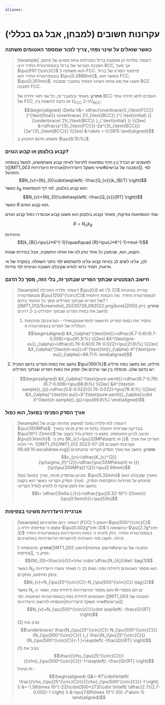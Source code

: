 ```yaml
---
aliases:
---
```


# עקרונות חשובים (למבחן, אבל גם בכללי)


### כאשר שואלים על שינוי נפחי, צריך לזכור שמספר האטומים משתנה

>[!example] דוגמה: 
 >פלדות הן סגסוגת ברזל המכילות אחוז מסוים של פחמן. המבנה הגבישי של ברזל בטמפרטורת החדר הינו BCC, אך מעל $\pu{910^{\circ}C}$ הוא משתנה ל-FCC.
 >פרמטר הסריג של ברזל בטמפרטורת החדר הוא $\pu{0.2866nm}$, וכאשר הוא FCC, $\pu{0.351nm}$.
 >חשבו את סוג ואחוז השינוי הנפחי במעבר ממבנה BCC למבנה FCC.
 >
> **פתרון**:
> מאחר ובמעבר זה, כל שני תאי יחידה של BCC הופכים לתא יחידה אחד של FCC, אז נרצה להשוות בין $V_{\text{FCC}}$ ל-$2V_{\text{BCC}}$:
> $$\begin{aligned}
\Delta V&= \dfrac{\overbrace{V_{\text{FCC}} }^{\text{final}}-\overbrace{ 2V_{\text{BCC}} }^{ \text{initial} }}{\underbrace{ 2V_{\text{BCC}} }_{ \text{initial} }} \\[2ex]
&=\dfrac{a^{3}_{\text{FCC}}-2a^{3}_{\text{BCC}}}{2a^{3}_{\text{BCC}}} \\[2ex]
&=\dots =-0.0815
\end{aligned}$$
>משמע הדגם *התכווץ* ב-$\pu{8.15\%}$.


### קבוע בולצמן או קבוע הגזים?

לפעמים יש הבדל בין הדף נוסחאות לתרגול לאיזה קבוע משתמשים, למשל בנוסחה ל[[IMT1_003 המבנה של גבישים#שיווי משקל היעדרויות|אנרגיית היעדרויות]].
לפי התרגול:
$$N_{v}={N}_{0}\cdot\exp\left( -\frac{Q_{v}}{k_{B}T} \right)$$
כאשר $k_{B}$ הוא קבוע בולצמן.
לפי דף הנוסחאות:
$$N_{v}={N}_{0}\cdot\exp\left( -\frac{Q_{v}}{RT} \right)$$
כאשר $R$ הוא קבוע הגזים.

שתי הנוסחאות צודקות, מאחר וקבוע בולצמן הוא פשוט קבוע אבוגדרו כפול קבוע הגזים:

$$R=N_{A}k_{B}$$

היחידות:
$$[k_{B}]=\pu{J*K^{-1}}\quad\quad [R]=\pu{J*K^{-1}*mol-1}$$

הקטע, הוא, שכמובן כל אחד נותן לנו את אותה התשובה, אבל במידות שונות.

לכן, עלינו לשים לב באיזה קבוע עלינו להשתמש לפי נתוני השאלה. במקרה של אי וודאות, תמיד כדאי לוודא שקיבלנו תשובה הגיונית לפי מידות.

### חישוב הצמנטיט שבתוך הפריט שבתוך זה, בלי הזה, מסך כל הדגם

>[!example] דוגמה: 
 >פלדה המכילה $\pu{0.6 wt \% C}$ קוררה באיטיות מטמפרטורה $\pu{1200^{\circ}C}$ לטמפרטורה החדר.
 >מה הכמות היחסית של הפריט שבתוך הפרליט מסך כל החומר בדגם?
>![[IMT1_012/Screenshot_20230726_092522.png|book|200]]
>**פתרון**:
>ניתן לחשב את כמות הפריט שבתוך הפרליט ב-2 דרכים:
>1. נחסיר את כמות הפריט הראשוני (הפראוטקטואידי - הגרעינים) מהכמות הכללית של הפריט בטמפרטורה זו:
>	$$\begin{aligned}
&X_{\alpha}^{\text{tot}}=\dfrac{6.7-0.6}{6.7-0.008}=\pu{91.3\%} \\[2ex]
&X^{\text{pre-eu}}_{\alpha}=\dfrac{0.76-0.6}{0.76-0.022}=\pu{21.6\%} \\[2ex]
&X_{\alpha}^{\text{in-eu}}=X^{\text{tot}}_{\alpha}-X^{\text{pre-eu}}_{\alpha}=69.7\%
\end{aligned}$$
2. נחשב  את כמות הפריט בדגם המכיל $\pu{100\%}$ פרליט, ואז נחשב כמה פרליט יש בדגם שלנו. מכפלה בין שני ערכים אלו יספק את כמות הפריט שבתוך הפרליט:
>	$$\begin{aligned}
&X_{\alpha}^{\text{pure-perlit}}=\dfrac{6.7-0.76}{6.7-0.008}=\pu{88.8\%} \\[2ex]
&X^{\text{in sample}}_{p}=\dfrac{0.6-0.022}{0.76-0.022}=\pu{78.4\%} \\[2ex]
&X_{\alpha}^{\text{in eu}}=X^{\text{pure-perlit}}_{\alpha}\cdot X^{\text{in sample}}_{p}=\pu{69.6\%}
\end{aligned}$$

###  אורך הסדק הפנימי בפועל, הוא כפול
>[!example] דוגמה: 
 >לוח פלדה נפעל למאמץ מתיחה קבוע של $\pu{350MPa}$. בבדיקה שגרתית התגלה בלוח זה סדק פנימי באורך $\pu{10^{-2}mm}$ הניצב לכיוון ההעמסה. נמצא כי הסדק גדל בקצב של $\pu{0.1mm/h}$. נתון כי $K_{c}=\pu{32MPa\sqrt{ m }}$. העריכו את אורך חיי הלוח.
 >![[IMT1_012/IMT1_012 עקרונות חשובים 2023-07-26 09.49.10.excalidraw.svg]]
 >**פתרון**:
 >נחשב את אורך הסדק הקריטי מהנתונים:
 >$$c_{cr}=\dfrac{K_{c}^{2}}{\pi\sigma_{f}^{2}}=\dfrac{\pu{32MPa\sqrt{ m }}}{\pi(\pu{350MPa})^{2}}=\pu{2.66mm}$$
 >*מכיוון שהסדק פנימי, אורך בפועל כפול:* $\pu{5.32mm}$ (האורך שקיבלנו הוא אורך הסדק הקריטי כאשר הוא בקצה).
 >מהנתון על מהירות התקדמות הסדק, נחשב את הזמן שיקח לו להגיע לגודל הקריטי:
 >$$t= \dfrac{\Delta L}{v}=\dfrac{\pu{(5.32-10^{-2})mm}}{\pu{0.1mm/h}}=\pu{53h}$$

### אנרגיית היעדרויות משינוי בצפיפות
>[!example] דוגמה: 
 >דגם אלומיניום (FCC) חומם ל-$\pu{500^{\circ}C}$. נמצא כי צפיפותו ירדה ב-$\pu{0.002g*cm-3}$ בהשוואה ל-$\pu{2.7g*cm-3}$ בטמפרטורת החדר. ניתן להניח כי כמות ההיעדרויות בטמפרטורת החדר זניחה.
 >חשבו מהי האנרגיה להיווצרות ההיעדרויות באלומיניום.
 >
 >**פתרון**:
 >מהנוסחה ל[[IMT1_003 המבנה של גבישים#חישוב צפיפות|חישוב צפיפות]], נסיק כי:
 >$${N}_{0}=\frac{n}{V}=\rho \cdot \dfrac{N_{A}}{Aw} \tag{1}$$
 >כאשר ${N}_{0}$ הוא מספר האטומים ליחידת נפח. נשים לב כי מאחר ונוצרו היעדרויות בזמן החימום, מתקיים:
 >$$N_{v}=N_{\pu{25^{\circ}C}}-N_{\pu{500^{\circ}C}} \tag{2}$$
 >כאשר $N_{v}$ הוא מספר ההיעדרויות ליחידת נפח, ושאר ה-$N$-ים הם מספר האטומים ליחידת נפח בטמפרטורות הנתונות.
 >לפי [[IMT1_003 המבנה של גבישים#שיווי משקל היעדרויות|הנוסחה לחישוב היעדרויות]]:
 >$$N_{v}=N_{\pu{500^{\circ}C}}\cdot \exp\left( -\frac{Q}{RT} \right)$$
 >נציב את $(2)$:
 >$$\underbrace{ \frac{N_{\pu{25^{\circ}C}}-N_{\pu{500^{\circ}C}}}{N_{\pu{500^{\circ}C}}} }_{ \frac{N_{\pu{25^{\circ}C}}}{N_{\pu{500^{\circ}C}}}-1 }=\exp\left( -\frac{Q}{RT} \right)$$
 >נציב את $(1)$:
 >$$\frac{{\rho_{\pu{25^{\circ}C}}}}{{\rho}_{\pu{500^{\circ}C}}}-1=\exp\left( -\frac{Q}{RT} \right)$$
 >נפעיל $\ln$:
 >$$\begin{aligned}
Q&=-RT\cdot\ln\left( \frac{{\rho_{\pu{25^{\circ}C}}}}{{\rho}_{\pu{500^{\circ}C}}}-1 \right) \\
&=-1.38\times 10^{-23}\cdot(500+273)\cdot \ln\left( \dfrac{2.7}{2.7-0.002}-1 \right) \\
&=\pu{7.69\times 10^{-20} J*atom-1}
\end{aligned}$$